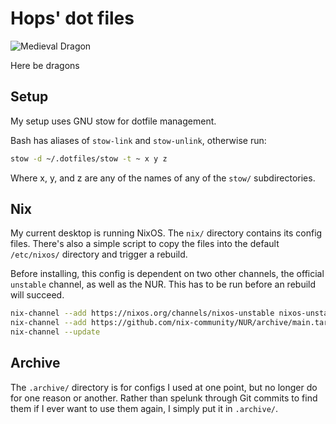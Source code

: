 # Hops' dot files

![Medieval Dragon](https://github.com/user-attachments/assets/a5178471-8c6d-4b50-a6a2-6796e88fcee7 "Medieval Dragon")

Here be dragons

## Setup

My setup uses GNU stow for dotfile management.

Bash has aliases of `stow-link` and `stow-unlink`, otherwise run:
```sh
stow -d ~/.dotfiles/stow -t ~ x y z
```

Where x, y, and z are any of the names of any of the `stow/` subdirectories.

## Nix

My current desktop is running NixOS. The `nix/` directory contains its config
files. There's also a simple script to copy the files into the default `/etc/nixos/`
directory and trigger a rebuild.

Before installing, this config is dependent on two other channels, the official
`unstable` channel, as well as the NUR. This has to be run before an rebuild
will succeed.

```sh
nix-channel --add https://nixos.org/channels/nixos-unstable nixos-unstable
nix-channel --add https://github.com/nix-community/NUR/archive/main.tar.gz nur
nix-channel --update
```

## Archive

The `.archive/` directory is for configs I used at one point, but no longer do
for one reason or another. Rather than spelunk through Git commits to find them
if I ever want to use them again, I simply put it in `.archive/`.

